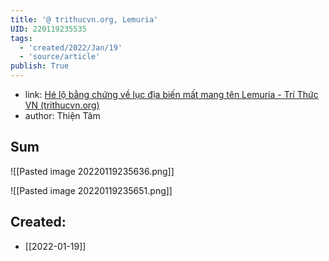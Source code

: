 ```yaml
---
title: '@ trithucvn.org, Lemuria'
UID: 220119235535
tags:
  - 'created/2022/Jan/19'
  - 'source/article'
publish: True
---
```

- link: [Hé lộ bằng chứng về lục địa biến mất mang tên Lemuria - Trí Thức VN (trithucvn.org)](https://trithucvn.org/khoa-hoc/he-lo-bang-chung-ve-luc-dia-bien-mat-mang-ten-lemuria.html)
- author: Thiện Tâm

## Sum
![[Pasted image 20220119235636.png]]

![[Pasted image 20220119235651.png]]


## Created:
- [[2022-01-19]]
